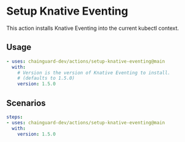 # Setup Knative Eventing

This action installs Knative Eventing into the current kubectl context.

## Usage

```yaml
- uses: chainguard-dev/actions/setup-knative-eventing@main
  with:
    # Version is the version of Knative Eventing to install.
    # (defaults to 1.5.0)
    version: 1.5.0
```

## Scenarios

```yaml
steps:
- uses: chainguard-dev/actions/setup-knative-eventing@main
  with:
    version: 1.5.0
```
